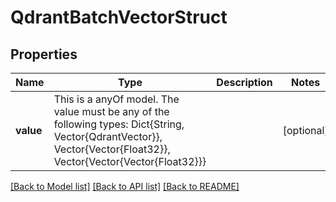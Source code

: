 # QdrantBatchVectorStruct



## Properties
Name | Type | Description | Notes
------------ | ------------- | ------------- | -------------
**value** | This is a anyOf model. The value must be any of the following types: Dict{String, Vector{QdrantVector}}, Vector{Vector{Float32}}, Vector{Vector{Vector{Float32}}} |  | [optional] 





[[Back to Model list]](../README.md#models) [[Back to API list]](../README.md#api-endpoints) [[Back to README]](../README.md)


